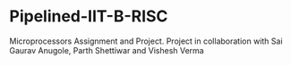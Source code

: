 # Pipelined-IIT-B-RISC
Microprocessors Assignment and Project.
Project in collaboration with Sai Gaurav Anugole, Parth Shettiwar and Vishesh Verma
